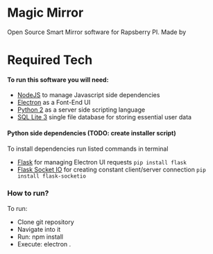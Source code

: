 # Magic Mirror
Open Source Smart Mirror software for Rapsberry PI. Made by

# Required Tech
#### To run this software you will need:
* [NodeJS](https://nodejs.org/en/) to manage Javascript side dependencies
* [Electron](http://electron.atom.io) as a Font-End UI
* [Python 2](https://www.python.org/downloads/) as a server side scripting language
* [SQL Lite 3](https://www.sqlite.org/index.html) single file database for storing essential user data

#### Python side dependencies (TODO: create installer script)
To install dependencies run listed commands in terminal
* [Flask](http://flask.pocoo.org) for managing Electron UI requests `pip install flask`
* [Flask Socket IO](https://flask-socketio.readthedocs.io/en/latest/) for creating constant client/server connection `pip install flask-socketio`

### How to run?
To run:
- Clone git repository
- Navigate into it
- Run: npm install
- Execute: electron .
